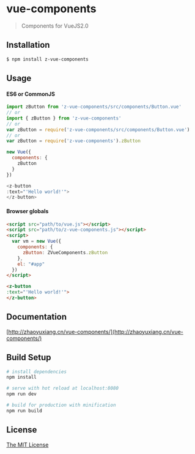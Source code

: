# vue-components

> Components for VueJS2.0

## Installation
```bash
$ npm install z-vue-components
```

## Usage

#### ES6 or CommonJS
```js
import zButton from 'z-vue-components/src/components/Button.vue'
// or
import { zButton } from 'z-vue-components'
// or
var zButton = require('z-vue-components/src/components/Button.vue')
// or
var zButton = require('z-vue-components').zButton

new Vue({
  components: {
    zButton
  }
})

<z-button
:text="'Hello world!'">
</z-button>
```

#### Browser globals
```html
<script src="path/to/vue.js"></script>
<script src="path/to/z-vue-components.js"></script>
<script>
  var vm = new Vue({
    components: {
      zButton: ZVueComponents.zButton
    },
    el: "#app"
  })
</script>

<z-button
:text="'Hello world!'">
</z-button>
```

## Documentation
[http://zhaoyuxiang.cn/vue-components/](http://zhaoyuxiang.cn/vue-components/)

## Build Setup

``` bash
# install dependencies
npm install

# serve with hot reload at localhost:8080
npm run dev

# build for production with minification
npm run build
```
## License
[The MIT License](/LICENSE)
